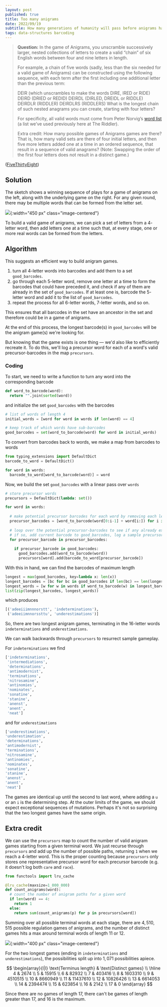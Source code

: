 ```yaml
---
layout: post
published: true
title: Too many anigrams
date: 2022/09/19
subtitle: How many generations of humanity will pass before anigrams has a repeat?
tags: data-structures barcoding
---
```


>**Question:** In the game of Anigrams, you unscramble successively larger, nested collections of letters to create a valid “chain” of six English words between four and nine letters in length.
>
>For example, a chain of five words (sadly, less than the six needed for a valid game of Anigrams) can be constructed using the following sequence, with each term after the first including one additional letter than the previous term:
>
>DEIR (which unscrambles to make the words DIRE, IRED or RIDE)
>DEIRD (DRIED or REDID)
>DEIRDL (DIRLED, DREIDL or RIDDLE)
>DEIRDLR (RIDDLER)
>DEIRDLRS (RIDDLERS)
>What is the longest chain of such nested anagrams you can create, starting with four letters?
>
>For specificity, all valid words must come from Peter Norvig’s [word list](https://norvig.com/ngrams/enable1.txt) (a list we’ve used previously here at The Riddler).
>
>Extra credit: How many possible games of Anigrams games are there? That is, how many valid sets are there of four initial letters, and then five more letters added one at a time in an ordered sequence, that result in a sequence of valid anagrams? (Note: Swapping the order of the first four letters does not result in a distinct game.)

<!--more-->

([FiveThirtyEight](https://fivethirtyeight.com/features/can-you-build-the-biggest-anigram/))

## Solution

The sketch shows a winning sequence of plays for a game of anigrams on the left, along with the underlying game on the right. For any given round, there may be multiple words that can be formed from the letter set.

![](/img/2022-09-19-anigrams.png){:width="450 px" class="image-centered"}

<!-- To build a valid game of anigrams, we need to find a list of $9$ letters that form a word, and remove letters from the list, one at a time, such that at least one real word can be formed at each stage. -->

To build a valid game of anigrams, we can pick a set of letters from a $4$-letter word, then add letters one at a time such that, at every stage, one or more real words can be formed from the letters.

## Algorithm

This suggests an efficient way to build anigram games. 

1. turn all $4$-letter words into barcodes and add them to a set `good_barcodes`. 
2. go through each $5$-letter word, remove one letter at a time to form the barcodes that could have preceded it, and check if any of them are already in the set of `good_barcodes`. If at least one is, barcode the $5$-letter word and add it to the list of `good_barcodes`.
3. repeat the process for all $6$-letter words, $7$-letter words, and so on.

This ensures that all barcodes in the set have an ancestor in the set and therefore could be in a game of anigrams.

At the end of this process, the longest barcode(s) in `good_barcodes` will be the anigram game(s) we're looking for. 

But knowing that the game exists is one thing — we'd also like to efficiently recreate it. To do this, we'll log a precursor word for each of a word's valid precursor-barcodes in the map `precursors`.


### Coding

To start, we need to write a function to turn any word into the corresponding barcode

```python
def word_to_barcode(word):
  return "".join(sorted(word))
```

and initialize the set `good_barcodes` with the barcodes 

```python
# list of words of length 4
initial_words = [word for word in words if len(word) == 4]

# keep track of which words have sub-barcodes
good_barcodes = set(word_to_barcode(word) for word in initial_words)
```

To convert from barcodes back to words, we make a map from barcodes to words

```python
from typing_extensions import DefaultDict
barcode_to_word = DefaultDict()

for word in words:
  barcode_to_word[word_to_barcode(word)] = word
```

Now, we build the set `good_barcodes` with a linear pass over `words`

```python
# store precursor words
precursors = DefaultDict(lambda: set())

for word in words:
  
  # make potential precursor barcodes for each word by removing each letter
  precursor_barcodes = [word_to_barcode(word[0:i-1] + word[i:]) for i in range(1, len(word)+1)]
  
  # loop over the potential precursor-barcodes to see if any already exist in good_barcodes
  # if so, add current barcode to good_barcodes, log a sample precursor-word in precursors
  for precursor_barcode in precursor_barcodes:
  
    if precursor_barcode in good_barcodes:
      good_barcodes.add(word_to_barcode(word))
      precursors[word].add(barcode_to_word[precursor_barcode])
 ```
 
 With this in hand, we can find the barcodes of maximum length
 
 ```python
longest = max(good_barcodes, key=lambda x: len(x))
longest_barcodes = [bc for bc in good_barcodes if len(bc) == len(longest)]
longest_words = [w for w in words if word_to_barcode(w) in longest_barcodes]
list(zip(longest_barcodes, longest_words))
```

which produces 

```python
[('adeeiiimnnnorstt', 'indeterminations'),
 ('adeeiimnnorssttu', 'underestimations')]
```

So, there are two longest anigram games, terminating in the $16$-letter words `indeterminations` and `underestimations`.

We can walk backwards through `precursors` to resurrect sample gameplay. 

For `indeterminations` we find

```python
['indeterminations',
 'intermediations',
 'determinations',
 'antimodernist',
 'terminations',
 'nitrosamine',
 'antinomies',
 'nominates',
 'sonatine',
 'stanine',
 'anenst',
 'anent',
 'neat']
 ```
 
 and for `underestimations`
 
 ```python
 ['underestimations',
 'underestimation',
 'determinations',
 'antimodernist',
 'terminations',
 'nitrosamine',
 'antinomies',
 'nominates',
 'sonatine',
 'stanine',
 'anenst',
 'anent',
 'neat']
 ```
 
The games are identical up until the second to last word, where adding a `u` or an `i` is the determining step. At the outer limits of the game, we should expect exceptional sequences of mutations. Perhaps it's not so surprising that the two longest games have the same origin.

## Extra credit

We can use the `precursors` map to count the number of valid anigram games starting from a given terminal word. We just recurse through `precursors` and add up the number of possible paths, returning `1` when we reach a $4$-letter word. This is the proper counting because `precursors` only stores one representative precursor word for each precursor barcode (e.g. it doesn't log both `care` and `race`).

```python
from functools import lru_cache

@lru_cache(maxsize=1_000_000)
def count_anigrams(word):
  # count the number of anigram paths for a given word
  if len(word) == 4:
    return 1
  else:
    return sum(count_anigrams(p) for p in precursors[word])
```

Summing over all possible terminal words at each stage, there are $4,510,515$ possible regulation games of anigrams, and the number of distinct games hits a max around terminal words of length $11$ or $12$. 

![](/img/2022-09-19-anigrams-plot.png){:width="400 px" class="image-centered"}

For the two longest games (ending in `indeterminations` and `underestimations`), the possibilities split up into $1,071$ possibilities apiece.

$$
\begin{array}{l|l}
  \text{Terminus length} & \text{Distinct games} \\ \hline
  4 & 2674 \\
  5 & 15915 \\
  6 & 82932 \\
  7 & 403416 \\
  8 & 1603310 \\
  9 & 4510515 \\
  10 & 8660949 \\
  11 & 11437610 \\
  12 & 10826426 \\
  13 & 6614053 \\
  14 & 2394474 \\
  15 & 623854 \\
  16 & 2142 \\
  17 & 0
\end{array}
$$

Since there are no games of length $17,$ there can't be games of length greater than $17,$ and $16$ is the maximum.

<!-- ```python
(4, 2674)
(5, 15915)
(6, 82932)
(7, 403416)
(8, 1603310)
(9, 4510515)
(10, 8660949)
(11, 11437610)
(12, 10826426)
(13, 6614053)
(14, 2394474)
(15, 623854)
(16, 2142)
(17, 0)
``` -->


<br>

<!-- 2022-09-19-words-to-barcodes.png -->
